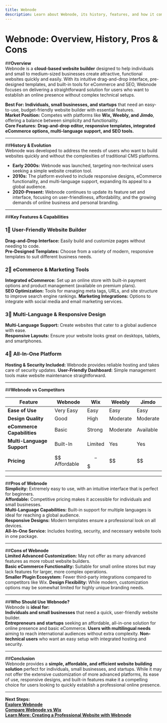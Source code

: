 ```yaml
---
title: Webnode
description: Learn about Webnode, its history, features, and how it compares to other website builders.
---
```


# **Webnode: Overview, History, Pros & Cons**

##**Overview**  
Webnode is a **cloud-based website builder** designed to help individuals and small to medium-sized businesses create attractive, functional websites quickly and easily. With its intuitive drag-and-drop interface, pre-designed templates, and built-in tools for eCommerce and SEO, Webnode focuses on delivering a straightforward solution for users who want to establish an online presence without complex technical setups.

 **Best For:** **Individuals, small businesses, and startups** that need an easy-to-use, budget-friendly website builder with essential features.  
 **Market Position:** Competes with platforms like **Wix, Weebly, and Jimdo**, offering a balance between simplicity and functionality.  
 **Core Features:** **Drag-and-drop editor, responsive templates, integrated eCommerce options, multi-language support, and SEO tools.**

---

##**History & Evolution**  
Webnode was developed to address the needs of users who want to build websites quickly and without the complexities of traditional CMS platforms.

- **Early 2000s:** Webnode was launched, targeting non-technical users seeking a simple website creation tool.
- **2010s:** The platform evolved to include responsive designs, eCommerce functionality, and multi-language support, expanding its appeal to a global audience.
- **2020-Present:** Webnode continues to update its feature set and interface, focusing on user-friendliness, affordability, and the growing demands of online business and personal branding.

---

##**Key Features & Capabilities**

### **1⃣ User-Friendly Website Builder**
 **Drag-and-Drop Interface:** Easily build and customize pages without needing to code.  
 **Pre-Designed Templates:** Choose from a variety of modern, responsive templates to suit different business needs.

### **2⃣ eCommerce & Marketing Tools**
 **Integrated eCommerce:** Set up an online store with built-in payment options and product management (available on premium plans).  
 **SEO Optimization:** Tools for managing meta tags, URLs, and site structure to improve search engine rankings.
 **Marketing Integrations:** Options to integrate with social media and email marketing services.

### **3⃣ Multi-Language & Responsive Design**
 **Multi-Language Support:** Create websites that cater to a global audience with ease.  
 **Responsive Layouts:** Ensure your website looks great on desktops, tablets, and smartphones.

### **4⃣ All-In-One Platform**
 **Hosting & Security Included:** Webnode provides reliable hosting and takes care of security updates.
 **User-Friendly Dashboard:** Simple management tools make website maintenance straightforward.

---

##**Webnode vs Competitors**

| Feature                   | Webnode         | Wix             | Weebly          | Jimdo           |
|---------------------------|-----------------|-----------------|-----------------|-----------------|
| **Ease of Use**           |  Very Easy    |  Easy         |  Easy         |  Easy         |
| **Design Quality**        |  Good         |  High         |  Moderate     |  Moderate     |
| **eCommerce Capabilities**|  Basic        |  Strong       |  Moderate     |  Available    |
| **Multi-Language Support**|  Built-In     |  Limited      |  Yes          |  Yes          |
| **Pricing**               | $$ Affordable   | $$-$$$         | $$              | $$              |

---

##**Pros of Webnode**  
 **Simplicity:** Extremely easy to use, with an intuitive interface that is perfect for beginners.  
 **Affordable:** Competitive pricing makes it accessible for individuals and small businesses.  
 **Multi-Language Capabilities:** Built-in support for multiple languages is ideal for reaching a global audience.  
 **Responsive Designs:** Modern templates ensure a professional look on all devices.  
 **All-In-One Service:** Includes hosting, security, and necessary website tools in one package.

---

##**Cons of Webnode**  
 **Limited Advanced Customization:** May not offer as many advanced features as more robust website builders.  
 **Basic eCommerce Functionality:** Suitable for small online stores but may lack features for larger, more complex operations.  
 **Smaller Plugin Ecosystem:** Fewer third-party integrations compared to competitors like Wix.
 **Design Flexibility:** While modern, customization options may be somewhat limited for highly unique branding needs.

---

##**Who Should Use Webnode?**  
Webnode is **ideal for:**  
 **Individuals and small businesses** that need a quick, user-friendly website builder.  
 **Entrepreneurs and startups** seeking an affordable, all-in-one solution for online presence and basic eCommerce.
 **Users with multilingual needs** aiming to reach international audiences without extra complexity.
 **Non-technical users** who want an easy setup with integrated hosting and security.

---

##**Conclusion**  
Webnode provides a **simple, affordable, and efficient website building solution** perfect for individuals, small businesses, and startups. While it may not offer the extensive customization of more advanced platforms, its ease of use, responsive designs, and built-in features make it a compelling choice for users looking to quickly establish a professional online presence.

---

 **Next Steps:**  
 **[Explore Webnode](https://www.webnode.com/)**  
 **[Compare Webnode vs Wix](#)**  
 **[Learn More: Creating a Professional Website with Webnode](#)**
